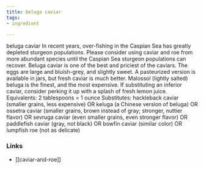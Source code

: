 ```yaml
---
title: beluga caviar
tags:
- ingredient

---
```

beluga caviar In recent years, over-fishing in the Caspian Sea has greatly depleted sturgeon populations. Please consider using caviar and roe from more abundant species until the Caspian Sea sturgeon populations can recover. Beluga caviar is one of the best and priciest of the caviars. The eggs are large and bluish-grey, and slightly sweet. A pasteurized version is available in jars, but fresh caviar is much better. Malossol (lightly salted) beluga is the finest, and the most expensive. If substituting an inferior caviar, consider perking it up with a splash of fresh lemon juice. Equivalents: 2 tablespoons = 1 ounce Substitutes: hackleback caviar (smaller grains, less expensive) OR keluga (a Chinese version of beluga) OR ossetra caviar (smaller grains, brown instead of gray; stronger, nuttier flavor) OR sevruga caviar (even smaller grains, even stronger flavor) OR paddlefish caviar (gray, not black) OR bowfin caviar (similar color) OR lumpfish roe (not as delicate)

### Links

* [[caviar-and-roe]]
